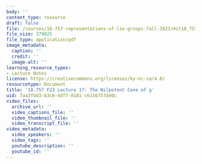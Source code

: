 ```yaml
---
body: ''
content_type: resource
draft: false
file: /courses/18-757-representations-of-lie-groups-fall-2023/mit18_757_f23_lec17.pdf
file_size: 379025
file_type: application/pdf
image_metadata:
  caption: ''
  credit: ''
  image-alt: ''
learning_resource_types:
- Lecture Notes
license: https://creativecommons.org/licenses/by-nc-sa/4.0/
resourcetype: Document
title: '18.757 F23 Lecture 17: The Nilpotent Cone of g'
uid: 7aa3fdd3-b3c8-4dff-8181-c6116757d40c
video_files:
  archive_url: ''
  video_captions_file: ''
  video_thumbnail_file: ''
  video_transcript_file: ''
video_metadata:
  video_speakers: ''
  video_tags: ''
  youtube_description: ''
  youtube_id: ''
---
```

